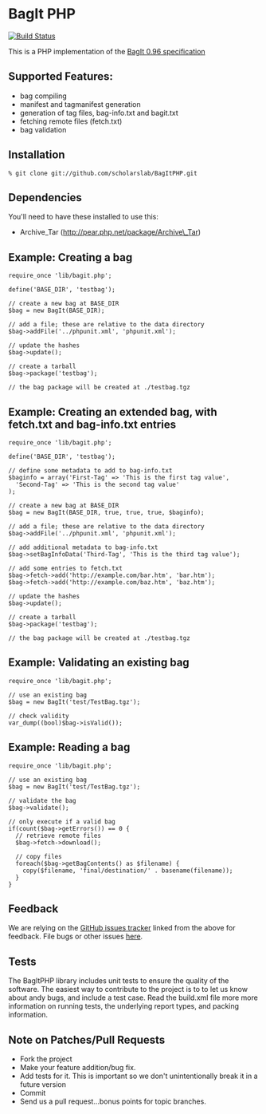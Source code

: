 
# BagIt PHP

[![Build Status](https://secure.travis-ci.org/scholarslab/BagItPHP.png?branch=develop)](http://travis-ci.org/scholarslab/BagItPHP)

This is a PHP implementation of the [BagIt
0.96 specification](https://wiki.ucop.edu/display/Curation/BagIt)

## Supported Features:

* bag compiling
* manifest and tagmanifest generation
* generation of tag files, bag-info.txt and bagit.txt
* fetching remote files (fetch.txt)
* bag validation


## Installation

    % git clone git://github.com/scholarslab/BagItPHP.git

## Dependencies

You'll need to have these installed to use this:

 * Archive\_Tar (http://pear.php.net/package/Archive\_Tar)

## Example: Creating a bag
    
    require_once 'lib/bagit.php';
    
    define('BASE_DIR', 'testbag');

    // create a new bag at BASE_DIR
    $bag = new BagIt(BASE_DIR);

    // add a file; these are relative to the data directory
    $bag->addFile('../phpunit.xml', 'phpunit.xml');

    // update the hashes
    $bag->update();

    // create a tarball
    $bag->package('testbag');

    // the bag package will be created at ./testbag.tgz

## Example: Creating an extended bag, with fetch.txt and bag-info.txt entries
    
    require_once 'lib/bagit.php';
    
    define('BASE_DIR', 'testbag');

    // define some metadata to add to bag-info.txt
    $baginfo = array('First-Tag' => 'This is the first tag value',
      'Second-Tag' => 'This is the second tag value'
    );

    // create a new bag at BASE_DIR
    $bag = new BagIt(BASE_DIR, true, true, true, $baginfo);

    // add a file; these are relative to the data directory
    $bag->addFile('../phpunit.xml', 'phpunit.xml');

    // add additional metadata to bag-info.txt
    $bag->setBagInfoData('Third-Tag', 'This is the third tag value');

    // add some entries to fetch.txt
    $bag->fetch->add('http://example.com/bar.htm', 'bar.htm');
    $bag->fetch->add('http://example.com/baz.htm', 'baz.htm');

    // update the hashes
    $bag->update();

    // create a tarball
    $bag->package('testbag');

    // the bag package will be created at ./testbag.tgz

## Example: Validating an existing bag

    require_once 'lib/bagit.php';

    // use an existing bag
    $bag = new BagIt('test/TestBag.tgz');

    // check validity
    var_dump((bool)$bag->isValid());

## Example: Reading a bag

    require_once 'lib/bagit.php';

    // use an existing bag
    $bag = new BagIt('test/TestBag.tgz');

    // validate the bag
    $bag->validate();

    // only execute if a valid bag
    if(count($bag->getErrors()) == 0 {
      // retrieve remote files
      $bag->fetch->download();

      // copy files
      foreach($bag->getBagContents() as $filename) {
        copy($filename, 'final/destination/' . basename(filename));
      }
    }


## Feedback

We are relying on the [GitHub issues tracker][issues] linked from the above for
feedback. File bugs or other issues [here][issues].

[issues]: http://github.com/scholarslab/BagItPHP/issues 

## Tests

The BagItPHP library includes unit tests to ensure the quality of the software.
The easiest way to contribute to the project is to to let us know about andy bugs, 
and include a test case. Read the build.xml file more more information
on running tests, the underlying report types, and packing information.


## Note on Patches/Pull Requests
* Fork the project
* Make your feature addition/bug fix.
* Add tests for it. This is important so we don't unintentionally break it in a future
  version 
* Commit
* Send us a pull request...bonus points for topic branches.

